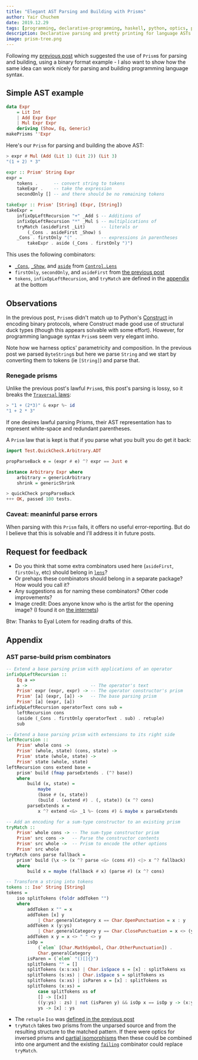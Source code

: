```yaml
---
title: "Elegant AST Parsing and Building with Prisms"
author: Yair Chuchem
date: 2019.12.29
tags: [programming, declarative-programming, haskell, python, optics, parsing, codecs, construct]
description: Declarative parsing and pretty printing for language ASTs
image: prism-tree.png
---
```


Following my [previous post](codecs-as-prisms) which suggested the use of `Prism`s for parsing and building,
using a binary format example -
I also want to show how the same idea can work nicely for parsing and building programming language syntax.

## Simple AST example

```Haskell
data Expr
    = Lit Int
    | Add Expr Expr
    | Mul Expr Expr
    deriving (Show, Eq, Generic)
makePrisms ''Expr
```

Here's our `Prism` for parsing and building the above AST:

```Haskell
> expr # Mul (Add (Lit 1) (Lit 2)) (Lit 3)
"(1 + 2) * 3"

expr :: Prism' String Expr
expr =
    tokens .      -- convert string to tokens
    takeExpr .    -- take the expression
    secondOnly [] -- and there should be no remaining tokens

takeExpr :: Prism' [String] (Expr, [String])
takeExpr =
    infixOpLeftRecursion "+" _Add $ -- Additions of
    infixOpLeftRecursion "*" _Mul $ -- multiplications of
    tryMatch (asideFirst _Lit)      -- literals or
        (_Cons . asideFirst _Show) $
    _Cons . firstOnly "(" .         -- expressions in parentheses
        takeExpr . aside (_Cons . firstOnly ")")

```

This uses the following combinators:

* [`_Cons`](http://hackage.haskell.org/package/lens-4.18.1/docs/Control-Lens-Cons.html),
  [`_Show`](http://hackage.haskell.org/package/lens-4.18.1/docs/Control-Lens-Prism.html#v:_Show), and
  [`aside`](http://hackage.haskell.org/package/lens-4.18.1/docs/Control-Lens-Prism.html#v:aside)
  from [`Control.Lens`](http://hackage.haskell.org/package/lens)
* `firstOnly`, `secondOnly`, and `asideFirst` from [the previous post](codecs-as-prisms#parse-build-prism-combinators)
* `tokens`, `infixOpLeftRecursion`, and `tryMatch` are defined in the [appendix](#appendix) at the bottom

## Observations

In the previous post, `Prism`s didn't match up to Python's [Construct](https://construct.readthedocs.io/en/latest/intro.html) in encoding binary protocols, where Construct made good use of structural duck types (though this appears solvable with some effort). However, for programming language syntax `Prism`s seem very elegant imho.

Note how we harness optics' parametricity and composition. In the previous post we parsed `ByteString`s but here we parse `String` and we start by converting them to tokens (ie `[String]`) and parse that.

### Renegade prisms

Unlike the previous post's lawful `Prism`s, this post's parsing is lossy,
so it breaks the [`Traversal` laws](https://artyom.me/lens-over-tea-2#traversal-laws):

```Haskell
> "1 + (2*3)" & expr %~ id
"1 + 2 * 3"
```

If one desires lawful parsing Prisms, their AST representation has to represent white-space and redundant parentheses.

A `Prism` law that is kept is that if you parse what you built you do get it back:

```Haskell
import Test.QuickCheck.Arbitrary.ADT

propParseBack e = (expr # e) ^? expr == Just e

instance Arbitrary Expr where
    arbitrary = genericArbitrary
    shrink = genericShrink

> quickCheck propParseBack
+++ OK, passed 100 tests.
```

### Caveat: meaninful parse errors

When parsing with this `Prism` fails, it offers no useful error-reporting.
But do I believe that this is solvable and I'll address it in future posts.

## Request for feedback

* Do you think that some extra combinators used here (`asideFirst`, `firstOnly`, etc) should belong in [`lens`](http://hackage.haskell.org/package/lens)?
* Or prehaps these combinators should belong in a separate package? How would you call it?
* Any suggestions as for naming these combinators? Other code improvements?
* Image credit: Does anyone know who is the artist for the opening image? (I found it on [the internets](https://www.pinterest.com/pin/800303796254211989/))

Btw: Thanks to Eyal Lotem for reading drafts of this.

## Appendix

### AST parse-build prism combinators

```Haskell
-- Extend a base parsing prism with applications of an operator
infixOpLeftRecursion ::
    Eq a =>
    a ->                        -- The operator's text
    Prism' expr (expr, expr) -> -- The operator constructor's prism
    Prism' [a] (expr, [a]) ->   -- The base parsing prism
    Prism' [a] (expr, [a])
infixOpLeftRecursion operatorText cons sub =
    leftRecursion cons
    (aside (_Cons . firstOnly operatorText . sub) . retuple)
    sub

-- Extend a base parsing prism with extensions to its right side
leftRecursion ::
    Prism' whole cons ->
    Prism' (whole, state) (cons, state) ->
    Prism' state (whole, state) ->
    Prism' state (whole, state)
leftRecursion cons extend base =
    prism' build (fmap parseExtends . (^? base))
    where
        build (x, state) =
            maybe
            (base # (x, state))
            (build . (extend #) . (, state)) (x ^? cons)
        parseExtends x =
            x ^? extend <&> _1 %~ (cons #) & maybe x parseExtends

-- Add an encoding for a sum-type constructor to an existing prism
tryMatch ::
    Prism' whole cons -> -- The sum-type constructor prism
    Prism' src cons ->   -- Parse the constructor contents
    Prism' src whole ->  -- Prism to encode the other options
    Prism' src whole
tryMatch cons parse fallback =
    prism' build (\x -> (x ^? parse <&> (cons #)) <|> x ^? fallback)
    where
        build x = maybe (fallback # x) (parse #) (x ^? cons)

-- Transform a string into tokens
tokens :: Iso' String [String]
tokens =
    iso splitTokens (foldr addToken "")
    where
        addToken x "" = x
        addToken [x] y
            | Char.generalCategory x == Char.OpenPunctuation = x : y
        addToken x (y:ys)
            | Char.generalCategory y == Char.ClosePunctuation = x <> (y:ys)
        addToken x y = x <> " " <> y
        isOp =
            (`elem` [Char.MathSymbol, Char.OtherPunctuation]) .
            Char.generalCategory
        isParen = (`elem` "()[]{}")
        splitTokens "" = []
        splitTokens (x:s:xs) | Char.isSpace s = [x] : splitTokens xs
        splitTokens (s:xs) | Char.isSpace s = splitTokens xs
        splitTokens (x:xs) | isParen x = [x] : splitTokens xs
        splitTokens (x:xs) =
            case splitTokens xs of
            [] -> [[x]]
            ((y:ys) : zs) | not (isParen y) && isOp x == isOp y -> (x:y:ys) : zs
            ys -> [x] : ys
```

* The `retuple` `Iso` was [defined in the previous post](codecs-as-prisms#parse-build-prism-combinators)
* `tryMatch` takes two prisms from the unparsed source and from the resulting structure to the matched pattern. If there were optics for inversed prisms and [partial isomorphisms](https://stackoverflow.com/questions/59426379/optic-for-partial-conversion-on-both-sides/59441415#59441415) then these could be combined into one argument and the existing [`failing`](http://hackage.haskell.org/package/lens-4.18.1/docs/Control-Lens-Combinators.html#v:failing) combinator could replace `tryMatch`.
